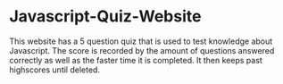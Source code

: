 # Javascript-Quiz-Website
This website has a 5 question quiz that is used to test knowledge about Javascript. The score is recorded by the amount of questions answered correctly as well as the faster time it is completed. It then keeps past highscores until deleted.
